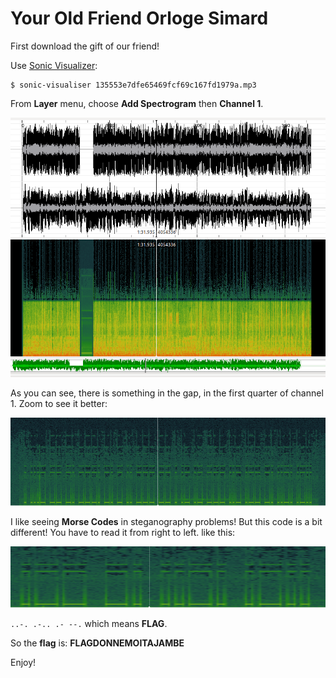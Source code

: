 # Your Old Friend Orloge Simard

First download the gift of our friend!

Use [Sonic Visualizer](http://www.sonicvisualiser.org/download.html):
```
$ sonic-visualiser 135553e7dfe65469fcf69c167fd1979a.mp3
```

From **Layer** menu, choose **Add Spectrogram** then **Channel 1**.

![Sonic 1](sonic1.png)

As you can see, there is something in the gap, in the first quarter of channel 1. Zoom to see it better:

![Morse Code](morse.png)

I like seeing **Morse Codes** in steganography problems! But this code is a bit different! You have to read it from right to left. like this:

![Flag Morse](flag-morse.png)

`..-. .-.. .- --.` which means **FLAG**.

So the **flag** is: **FLAGDONNEMOITAJAMBE**

Enjoy!